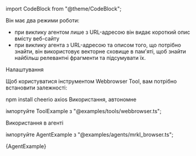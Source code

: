 

import CodeBlock from "@theme/CodeBlock";

 
Він має два режими роботи:

- при виклику агентом лише з URL-адресою він видає короткий опис вмісту веб-сайту
- при виклику агента з URL-адресою та описом того, що потрібно знайти, він використовує векторне сховище в пам'яті, щоб знайти найбільш релевантні фрагменти та підсумувати їх.

Налаштування

Щоб користуватися інструментом Webbrowser Tool, вам потрібно встановити залежності:

npm install cheerio axios
Використання, автономне

імпортуйте ToolExample з "@examples/tools/webbrowser.ts";

Використання в агенті

імпортуйте AgentExample з "@examples/agents/mrkl_browser.ts";

{AgentExample}